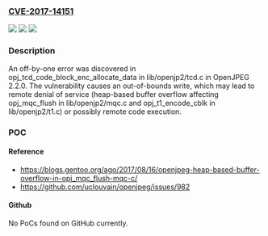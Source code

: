 ### [CVE-2017-14151](https://cve.mitre.org/cgi-bin/cvename.cgi?name=CVE-2017-14151)
![](https://img.shields.io/static/v1?label=Product&message=n%2Fa&color=blue)
![](https://img.shields.io/static/v1?label=Version&message=n%2Fa%20&color=brightgreen)
![](https://img.shields.io/static/v1?label=Vulnerability&message=n%2Fa&color=brightgreen)

### Description

An off-by-one error was discovered in opj_tcd_code_block_enc_allocate_data in lib/openjp2/tcd.c in OpenJPEG 2.2.0. The vulnerability causes an out-of-bounds write, which may lead to remote denial of service (heap-based buffer overflow affecting opj_mqc_flush in lib/openjp2/mqc.c and opj_t1_encode_cblk in lib/openjp2/t1.c) or possibly remote code execution.

### POC

#### Reference
- https://blogs.gentoo.org/ago/2017/08/16/openjpeg-heap-based-buffer-overflow-in-opj_mqc_flush-mqc-c/
- https://github.com/uclouvain/openjpeg/issues/982

#### Github
No PoCs found on GitHub currently.


